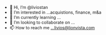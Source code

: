- 👋 Hi, I’m @liviostan
- 👀 I’m interested in ...acquistions, finance, m&a
- 🌱 I’m currently learning ...
- 💞️ I’m looking to collaborate on ...
- 📫 How to reach me ...livios@lionvista.com  

<!---
liviostan/liviostan is a ✨ special ✨ repository because its `README.md` (this file) appears on your GitHub profile.
You can click the Preview link to take a look at your changes.
--->

